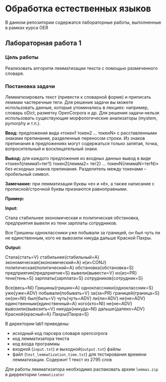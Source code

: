 # Обработка естественных языков
В данном репозитории содержатся лабораторные работы, выполненные в рамках курса ОЕЯ
## Лабораторная работа 1
### Цель работы
Реализовать алгоритм лемматизации текста с помощью размеченного словаря.
### Постановка задачи
Лемматизировать текст (привести к словарной форме) и приписать леммам частеречные теги.
Для решения задачи вы можете использовать данные, которые упоминались в лекциях: например, словарь oDict, разметку OpenCorpora и др. Для решения задачи нельзя использовать существующие морфологические анализаторы (mystem, pymorphy и т.п.).

<b>Ввод:</b> предложения вида «токен1 токен2 ... токенN» с расставленными знаками препинания, разделенные переносом строки. Из знаков препинания в предложениях могут содержаться только запятая, точка, вопросительный и восклицательный знаки.

<b>Вывод:</b> для каждого предложения из входных данных вывод в виде «токен1{лемма1=тег1} токен2{лемма2= тег2} ... токенN{леммаN=тегN}» без исходных знаков препинания. Разделитель между токенами – пробельный символ.

<b>Замечание:</b> при лемматизации буквы «е» и «ё», а также написание с прописной/строчной буквы признаются равноправными.

<b>Пример:</b>

<b>Input:</b>

Стала стабильнее экономическая и политическая обстановка, предприятия вывели из тени зарплаты сотрудников.

Все Гришины одноклассники уже побывали за границей, он был чуть ли не единственным, кого не вывозили никуда дальше Красной Пахры.

<b>Output:</b>

Стала{стать=V} стабильнее{стабильный=A} экономическая{экономический=A} и{и=CONJ} политическая{политический=A} обстановка{обстановка=S} предприятия{предприятие=S} вывели{вывести=V} из{из=PR} тени{тень=S} зарплаты{зарплата=S} сотрудников{сотрудник=S}

Все{весь=NI} Гришины{гришин=A} одноклассники{одноклассник=S} уже{уже=ADV} побывали{побывать=V} за{за=PR} границей{граница=S} он{он=NI} был{быть=V} чуть{чуть=ADV} ли{ли=ADV} не{не=ADV} единственным{единственный=A} кого{кто=NI} не{не=ADV} вывозили{вывозить=V} никуда{никуда=NI} дальше{далеко=ADV} Красной{красный=A} Пахры{Пахра=S}

В директории lab1 приведены:
* исходный код парсера словаря opencorpora
* код лемматизатора текста
* код входа программы
* входной (`input.txt`) и выходной(`output.txt`) файлы
* файл (`test_lemmatization_time.txt`) для тестирования времени лемматизации. Содержит 1 текст из 2795 слов

Для работы лемматизатора необходимо распаковать архим `lemmas.zip` в дирректории `lemmatizator`